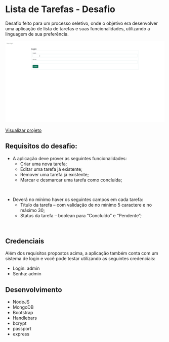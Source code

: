 # Lista de Tarefas - Desafio
Desafio feito para um processo seletivo, onde o objetivo era desenvolver uma aplicação de lista de tarefas e suas funcionalidades, utilizando a linguagem de sua preferência.

<img src="public/preview.gif"/>

<a href="https://task-list-challenge.herokuapp.com/">Visualizar projeto</a>

## Requisitos do desafio: 
-  A aplicação deve prover as seguintes funcionalidades:
    - Criar uma nova tarefa;
    - Editar uma tarefa já existente;
    - Remover uma tarefa já existente;
    - Marcar e desmarcar uma tarefa como concluída;

<br>

- Deverá no mínimo haver os seguintes campos em cada tarefa:
    - Título da tarefa – com validação de no mínimo 5 caractere e no máximo 30;
    - Status da tarefa – boolean para “Concluído” e “Pendente”;

<br>

## Credenciais
Além dos requisitos propostos acima, a aplicação também conta com um sistema de login e você pode testar utilizando as seguintes credenciais:
- Login: admin
- Senha: admin

## Desenvolvimento
 - NodeJS
 - MongoDB
 - Bootstrap
 - Handlebars
 - bcrypt
 - passport
 - express
